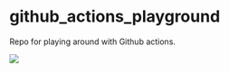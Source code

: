 # github_actions_playground

Repo for playing around with Github actions.

![](https://github.com/mvdwetering/github_actions_playground/workflows/On%20push/badge.svg)

